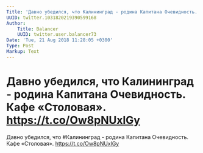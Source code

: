 ```yaml
---
Title: 'Давно убедился, что Калининград - родина Капитана Очевидность. Кафе «Столовая». https://t.co/Ow8pNUxlGy'
UUID: twitter.1031820219390599168
Author:
    Title: Balancer
    UUID: twitter.user.balancer73
Date: 'Tue, 21 Aug 2018 11:28:05 +0300'
Type: Post
Markup: Text
---
```


# Давно убедился, что Калининград - родина Капитана Очевидность. Кафе «Столовая». https://t.co/Ow8pNUxlGy

Давно убедился, что #Калининград - родина Капитана
Очевидность. Кафе «Столовая». https://t.co/Ow8pNUxlGy